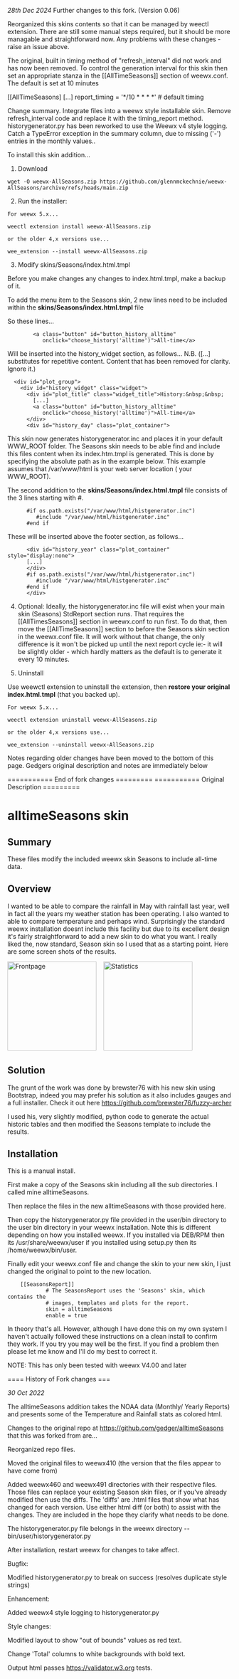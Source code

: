 *28th Dec 2024*
Further changes to this fork. (Version 0.06)

Reorganized this skins contents so that it can be managed by weectl extension.
There are still some manual steps required, but it should be more managable and straightforward now.
Any problems with these changes - raise an issue above.

The original, built in timing method of "refresh_interval" did not work and has now been removed. To control the generation interval for this skin then set an appropriate stanza in the [[AllTimeSeasons]] section of weewx.conf. The default is set at 10 minutes

 [[AllTimeSeasons]
 [...]
 report_timing = '*/10 * * * *'  # default timing

Change summary.
  Integrate files into a weewx style installable skin.
  Remove refresh_interval code and replace it with the timing_report method.
  historygenerator.py has been reworked to use the Weewx v4 style logging.
  Catch a TypeError exception in the summary column, due to missing ('-') entries in the monthly values..


To install this skin addition...


   1. Download

    wget -O weewx-AllSeasons.zip https://github.com/glennmckechnie/weewx-AllSeasons/archive/refs/heads/main.zip

   2. Run the installer:

    For weewx 5.x...

    weectl extension install weewx-AllSeasons.zip

    or the older 4,x versions use...

    wee_extension --install weewx-AllSeasons.zip

  3. Modify skins/Seasons/index.html.tmpl

  Before you make changes any changes to index.html.tmpl, make a backup of it.
  
  
  To add the menu item to the Seasons skin, 2 new lines need to be included within the **skins/Seasons/index.html.tmpl** file
  
  So these lines...
  
            <a class="button" id="button_history_alltime"
               onclick="choose_history('alltime')">All-time</a>
  
   Will be inserted into the history_widget section, as follows...
  N.B. ([...] substitutes for repetitive content. Content that has been removed for clarity. Ignore it.)
  
      <div id="plot_group">
        <div id="history_widget" class="widget">
          <div id="plot_title" class="widget_title">History:&nbsp;&nbsp;
            [...]
            <a class="button" id="button_history_alltime"
               onclick="choose_history('alltime')">All-time</a>
          </div>
          <div id="history_day" class="plot_container">


  This skin now generates historygenerator.inc and places it in your default WWW_ROOT folder. The Seasons skin needs to be able find and include this files content when its index.htm.tmpl is generated. This is done by specifying the absolute path as in the example below. This example assumes that /var/www/html is your web server location ( your WWW_ROOT).
  
  The second addition to the **skins/Seasons/index.html.tmpl** file consists of the 3 lines starting with #.
  
          #if os.path.exists("/var/www/html/histgenerator.inc")
             #include "/var/www/html/histgenerator.inc"
          #end if
  
  These will be inserted above the footer section, as follows...
  
          <div id="history_year" class="plot_container" style="display:none">
          [...]
          </div>
          #if os.path.exists("/var/www/html/histgenerator.inc")
             #include "/var/www/html/histgenerator.inc"
          #end if
          </div>
  
  4. Optional:
  Ideally, the historygenerator.inc file will exist when your main skin (Seasons) StdReport section runs. That requires the [[AllTimesSeasons]] section in weewx.conf to run first.  To do that, then move the [[AllTimeSeasons]] section to before the Seasons skin section in the weewx.conf file.
  It will work without that change, the only difference is it won't be picked up until the next report cycle ie:- it will be slightly older - which hardly matters as the default is to generate it every 10 minutes.

  5. Uninstall

   Use weewctl extension to uninstall the extension, then **restore your original index.html.tmpl** (that you backed up).

    For weewx 5.x...

    weectl extension uninstall weewx-AllSeasons.zip

    or the older 4,x versions use...

    wee_extension --uninstall weewx-AllSeasons.zip

 Notes regarding older changes have been moved to the bottom of this page.
 Gedgers original description and notes are immediately below

=========== End of fork changes =========
=========== Original Description =========


# alltimeSeasons skin

## Summary
These files modify the included weewx skin Seasons to include all-time data. 

## Overview
I wanted to be able to compare the rainfall in May with rainfall last year, well in fact all the years my weather station has been operating. 
I also wanted to able to compare temperature and perhaps wind. Surprisingly the standard weewx installation doesnt include this facility but 
due to its excellent design it's fairly straightforward to add a new skin to do what you want. I really liked the, now standard, Season skin so I used 
that as a starting point. Here are some screen shots of the results.

<img src="screenshots/Frontpage.png" alt="Frontpage" width="200"/>&nbsp;&nbsp;&nbsp;&nbsp;<img src="screenshots/Statistics.png" alt="Statistics" width="200"/>

## Solution

The grunt of the work was done by brewster76 with his new skin using Bootstrap, indeed you may prefer his solution as it also includes gauges 
and a full installer. Check it out here https://github.com/brewster76/fuzzy-archer

I used his, very slightly modified, python code to generate the actual historic tables and then modified the Seasons template to include the results.

## Installation

This is a manual install.

First make a copy of the Seasons skin including all the sub directories. I called mine alltimeSeasons.

Then replace the files in the new alltimeSeasons with those provided here.

Then copy the historygenerator.py file provided in the user/bin directory to the user bin directory in your weewx installation. Note this is different depending on how you installed weewx. If you installed via DEB/RPM then its /usr/share/weewx/user if you installed using setup.py then its /home/weewx/bin/user.

Finally edit your weewx.conf file and change the skin to your new skin, I just changed the original to point to the new location.

        [[SeasonsReport]]
                # The SeasonsReport uses the 'Seasons' skin, which contains the
                # images, templates and plots for the report.
                skin = alltimeSeasons
                enable = true

In theory that's all. However, although I have done this on my own system I haven't actually followed these instructions on a clean install to confirm they work. If you try you may well be the first. If you find a problem then please let me know and I'll do my best to correct it.

NOTE: This has only been tested with weewx V4.00 and later

==== History of Fork changes ===

*30 Oct 2022*

The alltimeSeasons addition takes the NOAA data (Monthly/ Yearly Reports) and presents some of the Temperature and Rainfall stats as colored html.

Changes to the original repo at https://github.com/gedger/alltimeSeasons that this was forked from are...

Reorganized repo files.

Moved the original files to weewx410 (the version that the files appear to have come from)

Added weewx460 and weewx491 directories with their respective files. Those files can replace your existing Season skin files, or if you've already modified then use the diffs.
The 'diffs' are .html files that show what has changed for each version. Use either html diff (or both) to assist with the changes. They are included in the hope they clarify what needs to be done.

The historygenerator.py file belongs in the weewx directory -- bin/user/historygenerator.py

After installation, restart weewx for changes to take affect.

Bugfix:

Modified historygenerator.py to break on success (resolves duplicate style strings)

Enhancement:

Added weewx4 style logging to historygenerator.py

Style changes:

Modified layout to show "out of bounds" values as red text.

Change 'Total' columns to white backgrounds with bold text.

Output html passes https://validator.w3.org tests.

